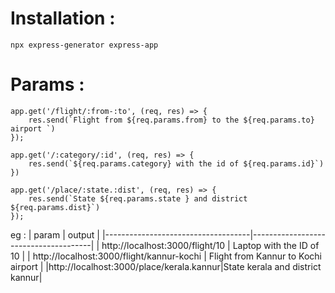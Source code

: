 # Installation : 

```
npx express-generator express-app
```

# Params : 

```
app.get('/flight/:from-:to', (req, res) => {
    res.send(`Flight from ${req.params.from} to the ${req.params.to} airport `)
});

app.get('/:category/:id', (req, res) => {
    res.send(`${req.params.category} with the id of ${req.params.id}`)
})

app.get('/place/:state.:dist', (req, res) => {
    res.send(`State ${req.params.state } and district ${req.params.dist}`)
});
```

eg : 
| param                                | output                          |
|------------------------------------|--------------------------------------|
| http://localhost:3000/flight/10    | Laptop with the ID of 10            |
| http://localhost:3000/flight/kannur-kochi | Flight from Kannur to Kochi airport |
|http://localhost:3000/place/kerala.kannur|State kerala and district kannur|
